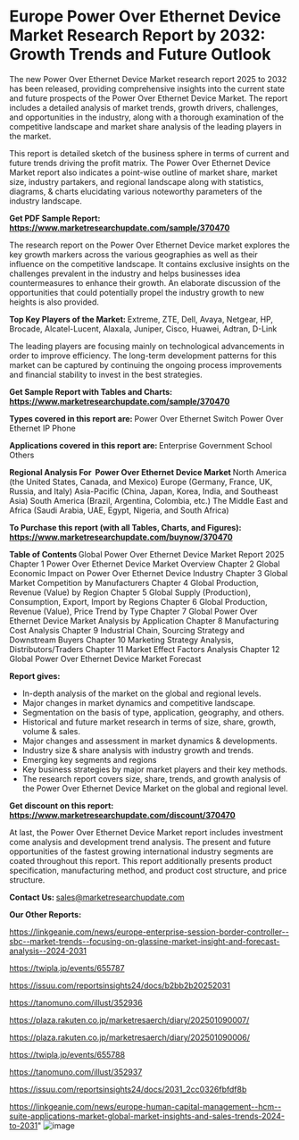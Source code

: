 # Europe Power Over Ethernet Device Market Research Report by 2032: Growth Trends and Future Outlook

The new Power Over Ethernet Device Market research report 2025 to 2032 has been released, providing comprehensive insights into the current state and future prospects of the Power Over Ethernet Device Market. The report includes a detailed analysis of market trends, growth drivers, challenges, and opportunities in the industry, along with a thorough examination of the competitive landscape and market share analysis of the leading players in the market.

This report is detailed sketch of the business sphere in terms of current and future trends driving the profit matrix. The Power Over Ethernet Device Market report also indicates a point-wise outline of market share, market size, industry partakers, and regional landscape along with statistics, diagrams, &amp; charts elucidating various noteworthy parameters of the industry landscape.

<strong><b>Get PDF Sample Report: <a href=https://www.marketresearchupdate.com/sample/370470>https://www.marketresearchupdate.com/sample/370470</a></b></strong>

The research report on the Power Over Ethernet Device market explores the key growth markers across the various geographies as well as their influence on the competitive landscape. It contains exclusive insights on the challenges prevalent in the industry and helps businesses idea countermeasures to enhance their growth. An elaborate discussion of the opportunities that could potentially propel the industry growth to new heights is also provided.

<strong><b>Top Key Players of the Market:
</b></strong>Extreme, ZTE, Dell, Avaya, Netgear, HP, Brocade, Alcatel-Lucent, Alaxala, Juniper, Cisco, Huawei, Adtran, D-Link<strong><b>
</b></strong>

The leading players are focusing mainly on technological advancements in order to improve efficiency. The long-term development patterns for this market can be captured by continuing the ongoing process improvements and financial stability to invest in the best strategies.

<strong><b>Get Sample Report with Tables and Charts: <a href=https://www.marketresearchupdate.com/sample/370470>https://www.marketresearchupdate.com/sample/370470</a></b></strong>

<strong><b>Types covered in this report are:
</b></strong>Power Over Ethernet Switch
Power Over Ethernet IP Phone<strong><b>
</b></strong>

<strong><b>Applications covered in this report are:
</b></strong>Enterprise
Government
School
Others<strong><b>
</b></strong>

<strong><b>Regional Analysis For  Power Over Ethernet Device Market</b></strong><strong><b>
</b></strong>North America (the United States, Canada, and Mexico)
Europe (Germany, France, UK, Russia, and Italy)
Asia-Pacific (China, Japan, Korea, India, and Southeast Asia)
South America (Brazil, Argentina, Colombia, etc.)
The Middle East and Africa (Saudi Arabia, UAE, Egypt, Nigeria, and South Africa)

<strong><b>To Purchase this report (with all Tables, Charts, and Figures): <a href=https://www.marketresearchupdate.com/buynow/370470>https://www.marketresearchupdate.com/buynow/370470</a></b></strong>

<strong><b>Table of Contents</b></strong><strong><b>
</b></strong>Global Power Over Ethernet Device Market Report 2025
Chapter 1 Power Over Ethernet Device Market Overview
Chapter 2 Global Economic Impact on Power Over Ethernet Device Industry
Chapter 3 Global Market Competition by Manufacturers
Chapter 4 Global Production, Revenue (Value) by Region
Chapter 5 Global Supply (Production), Consumption, Export, Import by Regions
Chapter 6 Global Production, Revenue (Value), Price Trend by Type
Chapter 7 Global Power Over Ethernet Device Market Analysis by Application
Chapter 8 Manufacturing Cost Analysis
Chapter 9 Industrial Chain, Sourcing Strategy and Downstream Buyers
Chapter 10 Marketing Strategy Analysis, Distributors/Traders
Chapter 11 Market Effect Factors Analysis
Chapter 12 Global Power Over Ethernet Device Market Forecast

<strong><b>Report gives:</b></strong>

- In-depth analysis of the market on the global and regional levels.
- Major changes in market dynamics and competitive landscape.
- Segmentation on the basis of type, application, geography, and others.
- Historical and future market research in terms of size, share, growth, volume &amp; sales.
- Major changes and assessment in market dynamics &amp; developments.
- Industry size &amp; share analysis with industry growth and trends.
- Emerging key segments and regions
- Key business strategies by major market players and their key methods.
- The research report covers size, share, trends, and growth analysis of the Power Over Ethernet Device Market on the global and regional level.

<strong><b>Get discount on this report: <a href=https://www.marketresearchupdate.com/discount/370470>https://www.marketresearchupdate.com/discount/370470</a></b></strong>

At last, the Power Over Ethernet Device Market report includes investment come analysis and development trend analysis. The present and future opportunities of the fastest growing international industry segments are coated throughout this report. This report additionally presents product specification, manufacturing method, and product cost structure, and price structure.

<strong><b>Contact Us:
</b></strong>sales@marketresearchupdate.com

<strong>Our Other Reports:</strong>

<a href=https://linkgeanie.com/news/europe-enterprise-session-border-controller--sbc--market-trends--focusing-on-glassine-market-insight-and-forecast-analysis--2024-2031>https://linkgeanie.com/news/europe-enterprise-session-border-controller--sbc--market-trends--focusing-on-glassine-market-insight-and-forecast-analysis--2024-2031</a>

<a href=https://twipla.jp/events/655787>https://twipla.jp/events/655787</a>

<a href=https://issuu.com/reportsinsights24/docs/b2bb2b20252031>https://issuu.com/reportsinsights24/docs/b2bb2b20252031</a>

<a href=https://tanomuno.com/illust/352936>https://tanomuno.com/illust/352936</a>

<a href=https://plaza.rakuten.co.jp/marketresaerch/diary/202501090007/>https://plaza.rakuten.co.jp/marketresaerch/diary/202501090007/</a>

<a href=https://plaza.rakuten.co.jp/marketresaerch/diary/202501090006/>https://plaza.rakuten.co.jp/marketresaerch/diary/202501090006/</a>

<a href=https://twipla.jp/events/655788>https://twipla.jp/events/655788</a>

<a href=https://tanomuno.com/illust/352937>https://tanomuno.com/illust/352937</a>

<a href=https://issuu.com/reportsinsights24/docs/2031_2cc0326fbfdf8b>https://issuu.com/reportsinsights24/docs/2031_2cc0326fbfdf8b</a>

<a href=https://linkgeanie.com/news/europe-human-capital-management--hcm--suite-applications-market-global-market-insights-and-sales-trends-2024-to-2031>https://linkgeanie.com/news/europe-human-capital-management--hcm--suite-applications-market-global-market-insights-and-sales-trends-2024-to-2031</a>"
![image](https://github.com/user-attachments/assets/940c4c84-1929-434a-855b-99fd6bc92eab)
